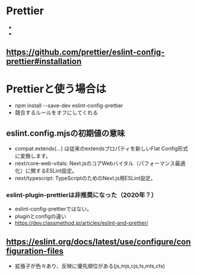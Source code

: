 # Prettier
-
-

## https://github.com/prettier/eslint-config-prettier#installation

# Prettierと使う場合は

- npm install --save-dev eslint-config-prettier
- 競合するルールをオフにしてくれる

## eslint.config.mjsの初期値の意味

- compat.extends(...) は従来のextendsプロパティを新しいFlat Config形式に変換します。
- next/core-web-vitals: Next.jsのコアWebバイタル（パフォーマンス最適化）に関するESLint設定。
- next/typescript: TypeScriptのためのNext.js用ESLint設定。

### eslint-plugin-prettierは非推奨になった（2020年？）

- eslint-config-prettierではない。
- pluginとconfigの違い
- https://dev.classmethod.jp/articles/eslint-and-prettier/

## https://eslint.org/docs/latest/use/configure/configuration-files

- 拡張子が色々あり、反映に優先順位がある(js,mjs,cjs,ts,mts,cts)
